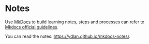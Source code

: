 # Notes

Use [MkDocs](<https://www.mkdocs.org/>) to build learning notes, steps and processes can refer to [Mkdocs official guidelines](<https://www.mkdocs.org/>).

You can read the notes: <https://ydlan.github.io/mkdocs-notes/>.

